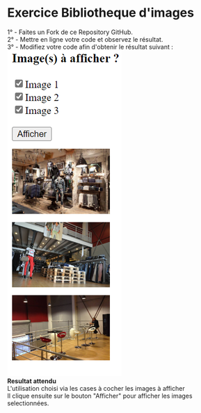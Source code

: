 # Exercice Bibliotheque d'images  

1° - Faites un Fork de ce Repository GitHub.  
2° - Mettre en ligne votre code et observez le résultat.  
3° - Modifiez votre code afin d'obtenir le résultat suivant :   
![Test Image 1](Exercice.png)  
**Resultat attendu**  
L'utilisation choisi via les cases à cocher les images à afficher  
Il clique ensuite sur le bouton "Afficher" pour afficher les images selectionnées.  

